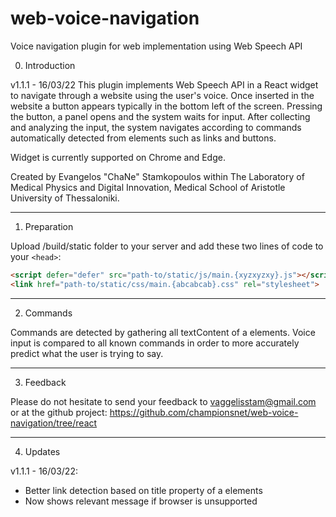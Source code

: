 # web-voice-navigation
Voice navigation plugin for web implementation using Web Speech API

0. Introduction

v1.1.1 - 16/03/22
This plugin implements Web Speech API in a React widget to navigate through a website using the user's voice. 
Once inserted in the website a button appears typically in the bottom left of the screen. 
Pressing the button, a panel opens and the system waits for input. 
After collecting and analyzing the input, the system navigates according to commands automatically detected from elements such as links and buttons.

Widget is currently supported on Chrome and Edge.

Created by Evangelos "ChaNe" Stamkopoulos within The Laboratory of Medical Physics and 
Digital Innovation, Medical School of Aristotle University of Thessaloniki.

------------------------------------------
1. Preparation

Upload /build/static folder to your server and add these two lines of code to your ```<head>```: 
```HTML
<script defer="defer" src="path-to/static/js/main.{xyzxyzxy}.js"></script>
<link href="path-to/static/css/main.{abcabcab}.css" rel="stylesheet">
```

------------------------------------------
2. Commands

Commands are detected by gathering all textContent of a elements. Voice input is compared to all known commands in order to more accurately predict what the user is trying to say.

------------------------------------------
3. Feedback

Please do not hesitate to send your feedback to vaggelisstam@gmail.com or at the github project:
https://github.com/championsnet/web-voice-navigation/tree/react

------------------------------------------
4. Updates

v1.1.1 - 16/03/22: 
- Better link detection based on title property of a elements
- Now shows relevant message if browser is unsupported
